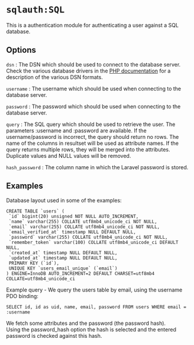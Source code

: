`sqlauth:SQL`
=============

This is a authentication module for authenticating a user against a SQL database.


Options
-------

`dsn`
:   The DSN which should be used to connect to the database server.
    Check the various database drivers in the [PHP documentation](http://php.net/manual/en/pdo.drivers.php) for a description of the various DSN formats.

`username`
:   The username which should be used when connecting to the database server.


`password`
:   The password which should be used when connecting to the database server.

`query`
:   The SQL query which should be used to retrieve the user.
    The parameters :username and :password are available.
    If the username/password is incorrect, the query should return no rows.
    The name of the columns in resultset will be used as attribute names.
    If the query returns multiple rows, they will be merged into the attributes.
    Duplicate values and NULL values will be removed.

`hash_password`
:   The column name in which the Laravel password is stored.

Examples
--------

Database layout used in some of the examples:

    CREATE TABLE `users` (
     `id` bigint(20) unsigned NOT NULL AUTO_INCREMENT,
     `name` varchar(255) COLLATE utf8mb4_unicode_ci NOT NULL,
     `email` varchar(255) COLLATE utf8mb4_unicode_ci NOT NULL,
     `email_verified_at` timestamp NULL DEFAULT NULL,
     `password` varchar(255) COLLATE utf8mb4_unicode_ci NOT NULL,
     `remember_token` varchar(100) COLLATE utf8mb4_unicode_ci DEFAULT NULL,
     `created_at` timestamp NULL DEFAULT NULL,
     `updated_at` timestamp NULL DEFAULT NULL,
     PRIMARY KEY (`id`),
     UNIQUE KEY `users_email_unique` (`email`)
    ) ENGINE=InnoDB AUTO_INCREMENT=2 DEFAULT CHARSET=utf8mb4 COLLATE=utf8mb4_unicode_ci

Example query - We query the users table by email, using the username PDO binding:

    SELECT id, id as uid, name, email, password FROM users WHERE email = :username

We fetch some attributes and the password (the password hash).  
Using the password_hash option the hash is selected and the entered password is checked against this hash.
